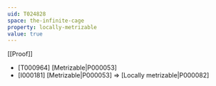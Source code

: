 ```yaml
---
uid: T024828
space: the-infinite-cage
property: locally-metrizable
value: true
---
```

[[Proof]]

* [T000964] [Metrizable|P000053]
* [I000181] [Metrizable|P000053] => [Locally metrizable|P000082]

